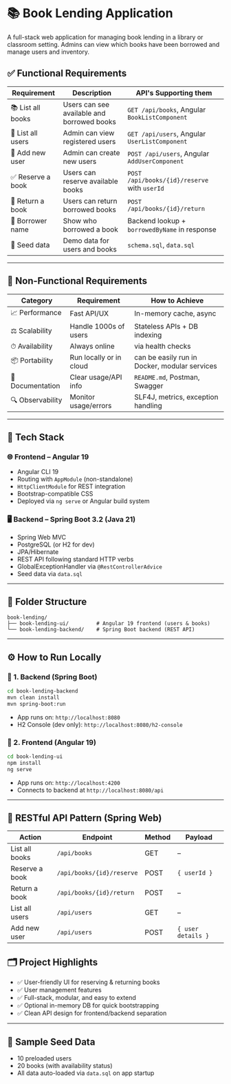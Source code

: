 # 📚 Book Lending Application

A full-stack web application for managing book lending in a library or classroom setting. Admins can view which books have been borrowed and manage users and inventory.

## ✅ Functional Requirements

| Requirement         | Description                                     | API's Supporting them |
|---------------------|-------------------------------------------------|----------------|
| 📚 List all books   | Users can see available and borrowed books      | `GET /api/books`, Angular `BookListComponent` |
| 🧍 List all users   | Admin can view registered users                 | `GET /api/users`, Angular `UserListComponent` |
| 📝 Add new user     | Admin can create new users                      | `POST /api/users`, Angular `AddUserComponent` |
| ✅ Reserve a book   | Users can reserve available books               | `POST /api/books/{id}/reserve` with `userId` |
| 🔁 Return a book    | Users can return borrowed books                 | `POST /api/books/{id}/return` |
| 👤 Borrower name    | Show who borrowed a book                        | Backend lookup + `borrowedByName` in response |
| 🧪 Seed data        | Demo data for users and books                   | `schema.sql`, `data.sql` |

---

## 🚀 Non-Functional Requirements

| Category         | Requirement                     | How to Achieve |
|------------------|----------------------------------|----------------|
| 📈 Performance   | Fast API/UX                     | In-memory cache, async |
| ⚖️ Scalability   | Handle 1000s of users           | Stateless APIs + DB indexing |
| ⏱ Availability  | Always online                   | via health checks |
| 📦 Portability   | Run locally or in cloud         | can be easily run in Docker, modular services |
| 📜 Documentation | Clear usage/API info            | `README.md`, Postman, Swagger |
| 🔍 Observability | Monitor usage/errors            | SLF4J, metrics, exception handling |

---

## 🧰 Tech Stack

### 🌐 Frontend – Angular 19
- Angular CLI 19
- Routing with `AppModule` (non-standalone)
- `HttpClientModule` for REST integration
- Bootstrap-compatible CSS
- Deployed via `ng serve` or Angular build system

### 🖥 Backend – Spring Boot 3.2 (Java 21)
- Spring Web MVC
- PostgreSQL (or H2 for dev)
- JPA/Hibernate
- REST API following standard HTTP verbs
- GlobalExceptionHandler via `@RestControllerAdvice`
- Seed data via `data.sql`

---

## 🔧 Folder Structure

```
book-lending/
├── book-lending-ui/         # Angular 19 frontend (users & books)
└── book-lending-backend/    # Spring Boot backend (REST API)
```

---

## ⚙️ How to Run Locally

### 🚀 1. Backend (Spring Boot)

```bash
cd book-lending-backend
mvn clean install
mvn spring-boot:run
```

- App runs on: `http://localhost:8080`
- H2 Console (dev only): `http://localhost:8080/h2-console`

### 🧪 2. Frontend (Angular 19)

```bash
cd book-lending-ui
npm install
ng serve
```

- App runs on: `http://localhost:4200`
- Connects to backend at `http://localhost:8080/api`

---

## 🔁 RESTful API Pattern (Spring Web)

| Action             | Endpoint                      | Method | Payload         |
|--------------------|-------------------------------|--------|------------------|
| List all books     | `/api/books`                  | GET    | –                |
| Reserve a book     | `/api/books/{id}/reserve`     | POST   | `{ userId }`     |
| Return a book      | `/api/books/{id}/return`      | POST   | –                |
| List all users     | `/api/users`                  | GET    | –                |
| Add new user       | `/api/users`                  | POST   | `{ user details }` |


## 🗂️ Project Highlights

- ✅ User-friendly UI for reserving & returning books
- ✅ User management features
- ✅ Full-stack, modular, and easy to extend
- ✅ Optional in-memory DB for quick bootstrapping
- ✅ Clean API design for frontend/backend separation

---

## 🧪 Sample Seed Data

- 10 preloaded users
- 20 books (with availability status)
- All data auto-loaded via `data.sql` on app startup
